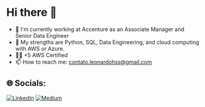 # Hi there 👋

<!--
**leonardohss0/leonardohss0** is a ✨ _special_ ✨ repository because its `README.md` (this file) appears on your GitHub profile.

Here are some ideas to get you started:

- 🔭 I’m currently working on ...
- 🌱 I’m currently learning ...
- 👯 I’m looking to collaborate on ...
- 🤔 I’m looking for help with ...
- 💬 Ask me about ...
- 📫 How to reach me: ...
- 😄 Pronouns: ...
- ⚡ Fun fact: ...
-->

* 🤟 I'm currently working at Accenture as an Associate Manager and Senior Data Engineer<br>
* 🤯 My strengths are Python, SQL, Data Engineering, and cloud computing with AWS or Azure.
* 👨‍🎓 +5 AWS Certified<br>
* 📫 How to reach me: contato.leonardohss@gmail.com


## 🌐 Socials:
[![LinkedIn](https://img.shields.io/badge/LinkedIn-%230077B5.svg?logo=linkedin&logoColor=white)](https://www.linkedin.com/in/leonardohss0/) [![Medium](https://img.shields.io/badge/Medium-12100E?logo=medium&logoColor=white)](https://medium.com/@leonardohss) 
